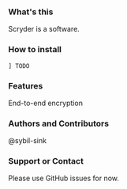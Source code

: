 ### What's this
Scryder is a software.

### How to install
```
] TODO
```

### Features
End-to-end encryption

### Authors and Contributors
@sybil-sink

### Support or Contact
Please use GitHub issues for now.
